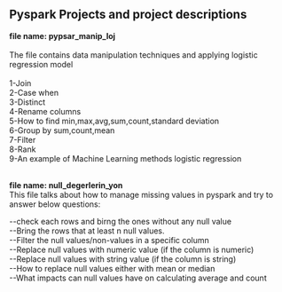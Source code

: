 ## Pyspark Projects and project descriptions
**file name: pypsar_manip_loj**<br/>  
The file contains data manipulation techniques and applying logistic regression model<br/>  
1-Join<br/>
2-Case when<br/> 
3-Distinct<br/>
4-Rename columns<br/>
5-How to find min,max,avg,sum,count,standard deviation<br/> 
6-Group by sum,count,mean<br/> 
7-Filter<br/> 
8-Rank<br/> 
9-An example of Machine Learning methods logistic regression<br/><br/> 

**file name: null_degerlerin_yon**<br/>
This file talks about how to manage missing values in pyspark and try to answer below questions: <br/> 
  
--check each rows and birng the ones without any null value<br/>
--Bring the rows that at least n null values.<br/>
--Filter the null values/non-values in a specific column<br/> 
--Replace null values with numeric value (if the column is numeric)<br/>
--Replace null values with string value  (if the column is string)<br/>
--How to replace null values either with mean or median<br/>
--What impacts can null values have on calculating average and count<br/> 
